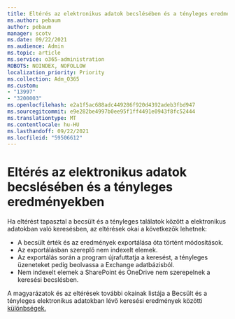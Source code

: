 ```yaml
---
title: Eltérés az elektronikus adatok becslésében és a tényleges eredményekben
ms.author: pebaum
author: pebaum
manager: scotv
ms.date: 09/22/2021
ms.audience: Admin
ms.topic: article
ms.service: o365-administration
ROBOTS: NOINDEX, NOFOLLOW
localization_priority: Priority
ms.collection: Adm_O365
ms.custom:
- "13997"
- "3200003"
ms.openlocfilehash: e2a1f5ac688adc449286f920d4392adeb3fbd947
ms.sourcegitcommit: e9e282be4997b0ee95f1ff4491e0943f8fc52444
ms.translationtype: MT
ms.contentlocale: hu-HU
ms.lasthandoff: 09/22/2021
ms.locfileid: "59506612"
---
```

# <a name="difference-in-ediscovery-estimates-and-actual-results"></a>Eltérés az elektronikus adatok becslésében és a tényleges eredményekben

Ha eltérést tapasztal a becsült és a tényleges találatok között a elektronikus adatokban való keresésben, az eltérések okai a következők lehetnek:

- A becsült érték és az eredmények exportálása óta történt módosítások.
- Az exportálásban szereplő nem indexelt elemek.
- Az exportálás során a program újrafuttatja a keresést, a tényleges üzeneteket pedig beolvassa a Exchange adatbázisból.
- Nem indexelt elemek a SharePoint és OneDrive nem szerepelnek a keresési becslésben.

A magyarázatok és az eltérések további okainak listája a Becsült és a tényleges elektronikus adatokban lévő keresési eredmények közötti [különbségek.](https://docs.microsoft.com/microsoft-365/compliance/differences-between-estimated-and-actual-ediscovery-search-results)